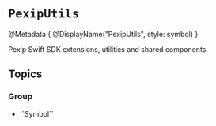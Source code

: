 # ``PexipUtils``

@Metadata {
    @DisplayName("PexipUtils", style: symbol)
}

Pexip Swift SDK extensions, utilities and shared components.

## Topics

### <!--@START_MENU_TOKEN@-->Group<!--@END_MENU_TOKEN@-->

- <!--@START_MENU_TOKEN@-->``Symbol``<!--@END_MENU_TOKEN@-->
